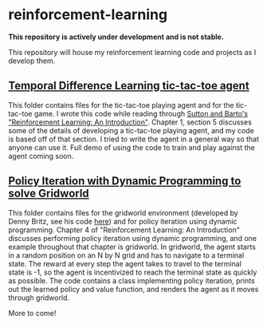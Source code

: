 # reinforcement-learning

**This repository is actively under development and is not stable.**

This repository will house my reinforcement learning code and projects as I develop them.

## [Temporal Difference Learning tic-tac-toe agent](https://github.com/jfpettit/reinforcement-learning/tree/master/TD_tictactoe)
This folder contains files for the tic-tac-toe playing agent and for the tic-tac-toe game. I wrote this code while reading through [Sutton and Barto's "Reinforcement Learning: An Introduction"](http://incompleteideas.net/book/the-book.html). Chapter 1, section 5 discusses some of the details of developing a tic-tac-toe playing agent, and my code is based off of that section. I tried to write the agent in a general way so that anyone can use it. Full demo of using the code to train and play against the agent coming soon.

## [Policy Iteration with Dynamic Programming to solve Gridworld](https://github.com/jfpettit/reinforcement-learning/tree/master/DynamicProgramming_gridworld)
This folder contains files for the gridworld environment (developed by Denny Britz, see his code [here](https://github.com/dennybritz/reinforcement-learning/blob/master/lib/envs/gridworld.py)) and for policy iteration using dynamic programming. Chapter 4 of "Reinforcement Learning: An Introduction" discusses performing policy iteration using dynamic programming, and one example throughout that chapter is gridworld. In gridworld, the agent starts in a random position on an N by N grid and has to navigate to a terminal state. The reward at every step the agent takes to travel to the terminal state is -1, so the agent is incentivized to reach the terminal state as quickly as possible. The code contains a class implementing policy iteration, prints out the learned policy and value function, and renders the agent as it moves through gridworld.

More to come!
